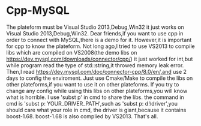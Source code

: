 # Cpp-MySQL
The plateform must be Visual Studio 2013,Debug,Win32
it just works on Visual Studio 2013,Debug,Win32.
Dear friends,if you want to use cpp in order to connect with MySQL,there is a demo for it.
However,it is important for cpp to know the plateform.
Not long ago,I tried to use VS2013 to compile libs which are
compiled on VS2008(the demo libs on https://dev.mysql.com/downloads/connector/cpp/)
it just worked for int,but while program read the type of std::string,it throwed memory leak error.
Then,I read https://dev.mysql.com/doc/connector-cpp/8.0/en/,and use 2 days to config the enviroment.
Just use Cmake/Make to compile the libs on other plateforms,if you want to use it on other plateforms.
If you try to change any config while using this libs on other plateforms,you will know what is horrible.
I use 'subst p' in cmd to share the libs.
the command in cmd is 'subst p: YOUR_DRIVER_PATH',such as 'subst p: d:\driver',you should care what your role in cmd,
the driver is giant,because it contains boost-1.68.
boost-1.68 is also complied by VS2013.
That's all.
